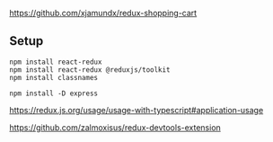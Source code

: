 https://github.com/xjamundx/redux-shopping-cart

## Setup

```
npm install react-redux
npm install react-redux @reduxjs/toolkit
npm install classnames

npm install -D express

```

https://redux.js.org/usage/usage-with-typescript#application-usage

https://github.com/zalmoxisus/redux-devtools-extension

